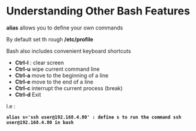 # Understanding Other Bash Features

**alias** allows you to define your own commands&#x20;

By default set th rough **/etc/profile**

Bash also includes convenient keyboard shortcuts&#x20;

* **Ctrl-l** : clear screen&#x20;
* **Ctrl-u**  wipe current command line&#x20;
* **Ctrl-a** move to the beginning of a line&#x20;
* **Ctrl-e** move to the end of a line&#x20;
* **Ctrl-c** interrupt the current process (break)
* **Ctrl-d**  Exit



I.e :&#x20;

<pre><code><strong>alias s='ssh user@192.168.4.80' : define s to run the command ssh user@192.168.4.80 in bash
</strong><strong> 
</strong></code></pre>
